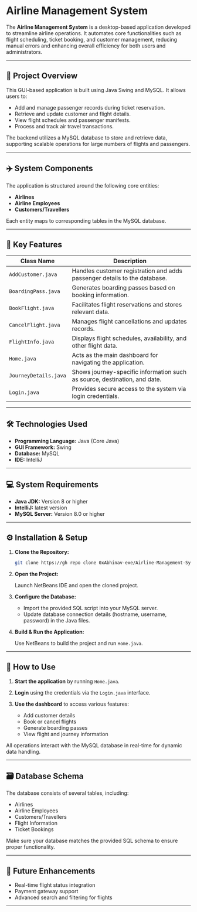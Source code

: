 # Airline Management System

The **Airline Management System** is a desktop-based application developed to streamline airline operations. It automates core functionalities such as flight scheduling, ticket booking, and customer management, reducing manual errors and enhancing overall efficiency for both users and administrators.

---

## 🚀 Project Overview

This GUI-based application is built using Java Swing and MySQL. It allows users to:

* Add and manage passenger records during ticket reservation.
* Retrieve and update customer and flight details.
* View flight schedules and passenger manifests.
* Process and track air travel transactions.

The backend utilizes a MySQL database to store and retrieve data, supporting scalable operations for large numbers of flights and passengers.

---

## ✈️ System Components

The application is structured around the following core entities:

* **Airlines**
* **Airline Employees**
* **Customers/Travellers**

Each entity maps to corresponding tables in the MySQL database.

---

## 🔧 Key Features

| Class Name            | Description                                                               |
| --------------------- | ------------------------------------------------------------------------- |
| `AddCustomer.java`    | Handles customer registration and adds passenger details to the database. |
| `BoardingPass.java`   | Generates boarding passes based on booking information.                   |
| `BookFlight.java`     | Facilitates flight reservations and stores relevant data.                 |
| `CancelFlight.java`   | Manages flight cancellations and updates records.                         |
| `FlightInfo.java`     | Displays flight schedules, availability, and other flight data.           |
| `Home.java`           | Acts as the main dashboard for navigating the application.                |
| `JourneyDetails.java` | Shows journey-specific information such as source, destination, and date. |
| `Login.java`          | Provides secure access to the system via login credentials.               |

---

## 🛠️ Technologies Used

* **Programming Language:** Java (Core Java)
* **GUI Framework:** Swing
* **Database:** MySQL
* **IDE:** IntelliJ

---

## 💻 System Requirements

* **Java JDK:** Version 8 or higher
* **IntelliJ:** latest version
* **MySQL Server:** Version 8.0 or higher

---

## ⚙️ Installation & Setup

1. **Clone the Repository:**

   ```bash
   git clone https://gh repo clone 0xAbhinav-exe/Airline-Management-System
   ```

2. **Open the Project:**

   Launch NetBeans IDE and open the cloned project.

3. **Configure the Database:**

   * Import the provided SQL script into your MySQL server.
   * Update database connection details (hostname, username, password) in the Java files.

4. **Build & Run the Application:**

   Use NetBeans to build the project and run `Home.java`.

---

## 🧭 How to Use

1. **Start the application** by running `Home.java`.
2. **Login** using the credentials via the `Login.java` interface.
3. **Use the dashboard** to access various features:

   * Add customer details
   * Book or cancel flights
   * Generate boarding passes
   * View flight and journey information

All operations interact with the MySQL database in real-time for dynamic data handling.

---

## 🗃️ Database Schema

The database consists of several tables, including:

* Airlines
* Airline Employees
* Customers/Travellers
* Flight Information
* Ticket Bookings

Make sure your database matches the provided SQL schema to ensure proper functionality.

---

## 🚧 Future Enhancements

* Real-time flight status integration
* Payment gateway support
* Advanced search and filtering for flights

---
